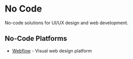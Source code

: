 # No Code

No-code solutions for UI/UX design and web development.

## No-Code Platforms

- [Webflow](https://webflow.com/) - Visual web design platform 